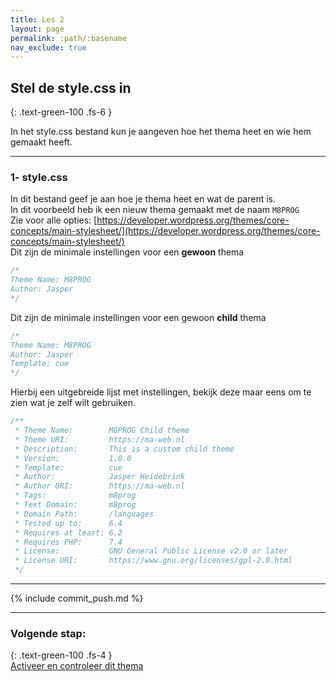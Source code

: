 ```yaml
---
title: Les 2
layout: page
permalink: :path/:basename
nav_exclude: true
---
```


## Stel de style.css in
{: .text-green-100 .fs-6 }

In het style.css bestand kun je aangeven hoe het thema heet en wie hem gemaakt heeft.    

---
### 1- style.css
In dit bestand geef je aan hoe je thema heet en wat de parent is.  
In dit voorbeeld heb ik een nieuw thema gemaakt met de naam `M8PROG`  
Zie voor alle opties: [https://developer.wordpress.org/themes/core-concepts/main-stylesheet/](https://developer.wordpress.org/themes/core-concepts/main-stylesheet/)  
Dit zijn de minimale instellingen voor een **gewoon** thema
```css
/*
Theme Name: M8PROG
Author: Jasper
*/
```
Dit zijn de minimale instellingen voor een gewoon **child** thema
```css
/*
Theme Name: M8PROG
Author: Jasper
Template: cue
*/
```


Hierbij een uitgebreide lijst met instellingen, bekijk deze maar eens om te zien wat je zelf wilt gebruiken.  
```css
/**
 * Theme Name:        M8PROG Child theme
 * Theme URI:         https://ma-web.nl
 * Description:       This is a custom child theme
 * Version:           1.0.0
 * Template:          cue
 * Author:            Jasper Heidebrink
 * Author URI:        https://ma-web.nl
 * Tags:              m8prog
 * Text Domain:       m8prog
 * Domain Path:       /languages
 * Tested up to:      6.4
 * Requires at least: 6.2
 * Requires PHP:      7.4
 * License:           GNU General Public License v2.0 or later
 * License URI:       https://www.gnu.org/licenses/gpl-2.0.html
 */
```


---

{% include commit_push.md %}

---
### Volgende stap:
{: .text-green-100 .fs-4 }  
[Activeer en controleer dit thema](check)

